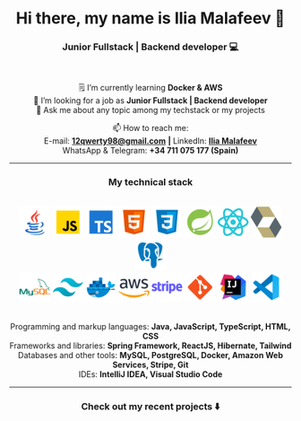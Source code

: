 <h1 align="center"> Hi there, my name is Ilia Malafeev 👋 </h1>

<h3 align="center"> Junior Fullstack | Backend developer 💻 </h3>

<br>


<div align="center">

🗒️ I’m currently learning **Docker & AWS** \
👔 I’m looking for a job as **Junior Fullstack | Backend developer** \
💬 Ask me about any topic among my techstack or my projects

📫 How to reach me: \
E-mail: **[12qwerty98@gmail.com](mailto:12qwerty98@gmail.com)** **|** LinkedIn: **[Ilia Malafeev](https://www.linkedin.com/in/ilia-malafeev/)** \
WhatsApp & Telegram: **+34 711 075 177 (Spain)**

</div>

<hr>


<h3 align="center"> My technical stack </h3>

<br>


<div align="center">

<img src="assets/java.svg" width="55" height="55" alt="java">

<img src="assets/js.svg" width="55" height="55" alt="js">

<img src="assets/ts.svg" width="55" height="55" alt="ts">

<img src="assets/html.svg" width="55" height="55" alt="html">

<img src="assets/css.svg" width="55" height="55" alt="css">

<img src="assets/spring.svg" width="55" height="55" alt="spring">

<img src="assets/reactjs.svg" width="55" height="55" alt="react">

<img src="assets/hibernate.svg" width="55" height="55" alt="react">

<img src="assets/postgresql.svg" width="55" height="55" alt="postgresql">

</div>


<div align="center">

<img src="assets/mysql.svg" width="55" height="55" alt="mysql">

<img src="assets/tailwind.svg" width="55" height="55" alt="tw">

<img src="assets/docker.svg" width="55" height="55" alt="docker">

<img src="assets/aws.svg" width="55" height="55" alt="aws">

<img src="assets/stripe.svg" width="55" height="55" alt="stripe">

<img src="assets/git.svg" width="55" height="55" alt="stripe">

<img src="assets/intellij-idea.svg" width="55" height="55" alt="postgresql">

<img src="assets/vs-code.svg" width="55" height="55" alt="postgresql">

</div>

<br>


<div align="center">

Programming and markup languages: **Java, JavaScript, TypeScript, HTML, CSS** \
Frameworks and libraries: **Spring Framework, ReactJS, Hibernate, Tailwind** \
Databases and other tools: **MySQL, PostgreSQL, Docker, Amazon Web Services, Stripe, Git** \
IDEs: **IntelliJ IDEA, Visual Studio Code**

</div>

<hr>


<h3 align="center"> Check out my recent projects ⬇️</h3>